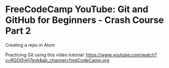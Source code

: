 # FreeCodeCamp YouTube: Git and GitHub for Beginners - Crash Course Part 2

Creating a repo in Atom

Practicing Git using this video tutorial: https://www.youtube.com/watch?v=RGOj5yH7evk&ab_channel=freeCodeCamp.org
